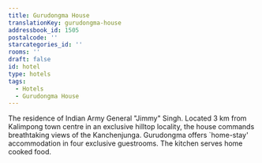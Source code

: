 ```yaml
---
title: Gurudongma House
translationKey: gurudongma-house
addressbook_id: 1505
postalcode: ''
starcategories_id: ''
rooms: ''
draft: false
id: hotel
type: hotels
tags:
  - Hotels
  - Gurudongma House
---
```

The residence of Indian Army General "Jimmy" Singh. Located 3 km from Kalimpong town centre in an exclusive hilltop locality, the house commands breathtaking views of the Kanchenjunga. Gurudongma offers `home-stay' accommodation in four exclusive guestrooms. The kitchen serves home cooked food.
